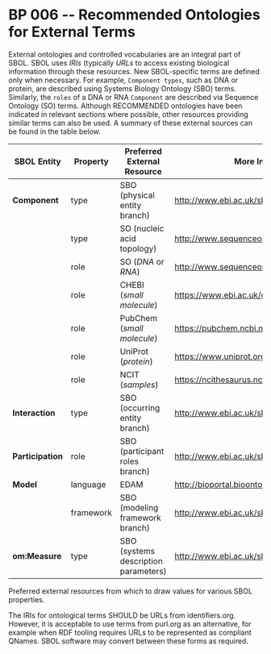 # BP 006 -- Recommended Ontologies for External Terms

External ontologies and controlled vocabularies are an integral part of SBOL. SBOL uses *IRIs* (typically *URLs* to access existing biological information through these resources.
New SBOL-specific terms are defined only when necessary.
For example, `Component types`, such as DNA or protein, are described using Systems Biology Ontology (SBO) terms. Similarly, the `roles` of a DNA or RNA `Component` are described via Sequence Ontology (SO) terms. Although RECOMMENDED ontologies have been indicated in relevant sections where possible, other resources providing similar terms can also be used. A summary of these external sources can be found in the table below.

| **SBOL Entity** | **Property** | **Preferred External Resource** | **More Information** |
| --------------- | ------------ | ------------------------------- | -------------------- |
| **Component** | type | SBO (physical entity branch) | http://www.ebi.ac.uk/sbo/main/  |
|| type | SO (nucleic acid topology) | http://www.sequenceontology.org  |
|| role | SO (*DNA* or *RNA*) | http://www.sequenceontology.org     |
|| role | CHEBI (*small molecule*) | https://www.ebi.ac.uk/chebi/     |
|| role | PubChem (*small molecule*) | https://pubchem.ncbi.nlm.nih.gov/   |
|| role | UniProt (*protein*) | https://www.uniprot.org/       |
|| role | NCIT (*samples*) | https://ncithesaurus.nci.nih.gov/       |
| **Interaction** | type | SBO (occurring entity branch) | http://www.ebi.ac.uk/sbo/main/|
| **Participation** | role | SBO (participant roles branch) | http://www.ebi.ac.uk/sbo/main/  |
| **Model** | language | EDAM | http://bioportal.bioontology.org/ontologies/EDAM       |
|| framework | SBO (modeling framework branch) | http://www.ebi.ac.uk/sbo/main/  |
| **om:Measure** | type | SBO (systems description parameters) | http://www.ebi.ac.uk/sbo/main/ |

Preferred external resources from which to draw values for various SBOL properties.


The IRIs for ontological terms SHOULD be URLs from identifiers.org.  However, it is acceptable to use terms from purl.org as an alternative, for example when RDF tooling requires URLs to be represented as compliant QNames.  SBOL software may convert between these forms as required.

